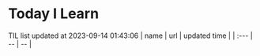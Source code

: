 # Today I Learn 
TIL list updated at 2023-09-14 01:43:06
| name | url | updated time |
| :--- | -- | -- |
